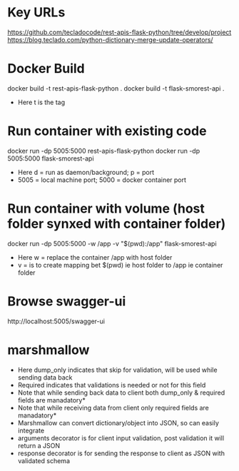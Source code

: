 # Key URLs
https://github.com/tecladocode/rest-apis-flask-python/tree/develop/project
https://blog.teclado.com/python-dictionary-merge-update-operators/

# Docker Build
docker build -t rest-apis-flask-python .
docker build -t flask-smorest-api . 
- Here t is the tag

# Run container with existing code
docker run -dp 5005:5000 rest-apis-flask-python
docker run -dp 5005:5000 flask-smorest-api
- Here d = run as daemon/background; p = port
- 5005 = local machine port; 5000 = docker container port

# Run container with volume (host folder synxed with container folder)
docker run -dp 5005:5000 -w /app -v "$(pwd):/app" flask-smorest-api
- Here w = replace the container /app with host folder 
- v = is to create mapping bet $(pwd) ie host folder to /app ie container folder

# Browse swagger-ui
http://localhost:5005/swagger-ui

# marshmallow
- Here dump_only indicates that skip for validation, will be used while sending data back
- Required indicates that validations is needed or not for this field
- Note that while sending back data to client both dump_only & required fields are manadatory*
- Note that while receiving data from client only required fields are manadatory*
- Marshmallow can convert dictionary/object into JSON, so can easily integrate 
- arguments decorator is for client input validation, post validation it will return a JSON
- response decorator is for sending the response to client as JSON with validated schema
